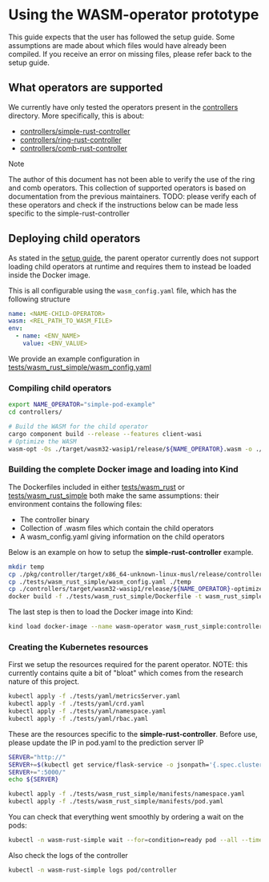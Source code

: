 # Using the WASM-operator prototype

This guide expects that the user has followed the setup guide.
Some assumptions are made about which files would have already been compiled.
If you receive an error on missing files, please refer back to the setup guide.

## What operators are supported

We currently have only tested the operators present in the [controllers](../controllers/) directory.
More specifically, this is about:

- [controllers/simple-rust-controller](../controllers/simple-rust-controller/)
- [controllers/ring-rust-controller](../controllers/ring-rust-controller/)
- [controllers/comb-rust-controller](../controllers/comb-rust-controller/)

> [!NOTE]
> The author of this document has not been able to verify the use of the ring and comb operators. This collection of supported operators is based on documentation from the previous maintainers.
> TODO: please verify each of these operators and check if the instructions below can be made less specific to the simple-rust-controller

## Deploying child operators

As stated in the [setup guide](./setup.md), the parent operator currently does not support loading child operators at runtime and requires them to instead be loaded inside the Docker image.

This is all configurable using the `wasm_config.yaml` file,
which has the following structure

```yaml
name: <NAME-CHILD-OPERATOR>
wasm: <REL_PATH_TO_WASM_FILE>
env:
  - name: <ENV_NAME>
    value: <ENV_VALUE>
```

We provide an example configuration in [tests/wasm_rust_simple/wasm_config.yaml](../tests/wasm_rust_simple/wasm_config.yaml)

### Compiling child operators

```sh
export NAME_OPERATOR="simple-pod-example"
cd controllers/

# Build the WASM for the child operator
cargo component build --release --features client-wasi
# Optimize the WASM
wasm-opt -Os ./target/wasm32-wasip1/release/${NAME_OPERATOR}.wasm -o ./target/wasm32-wasip1/release/${NAME_OPERATOR}-optimized.wasm
```

### Building the complete Docker image and loading into Kind

The Dockerfiles included in either [tests/wasm_rust](../tests/wasm_rust/Dockerfile) or [tests/wasm_rust_simple](../tests/wasm_rust_simple/Dockerfile) both make the same assumptions: their environment contains the following files:

- The controller binary
- Collection of .wasm files which contain the child operators
- A wasm_config.yaml giving information on the child operators

Below is an example on how to setup the **simple-rust-controller** example.

```sh
mkdir temp
cp ./pkg/controller/target/x86_64-unknown-linux-musl/release/controller ./temp
cp ./tests/wasm_rust_simple/wasm_config.yaml ./temp
cp ./controllers/target/wasm32-wasip1/release/${NAME_OPERATOR}-optimized.wasm ./temp
docker build -f ./tests/wasm_rust_simple/Dockerfile -t wasm_rust_simple:controller ./temp
```

The last step is then to load the Docker image into Kind:

```sh
kind load docker-image --name wasm-operator wasm_rust_simple:controller
```

### Creating the Kubernetes resources

First we setup the resources required for the parent operator.
NOTE: this currently contains quite a bit of "bloat" which comes from the research nature of this project.

```sh
kubectl apply -f ./tests/yaml/metricsServer.yaml
kubectl apply -f ./tests/yaml/crd.yaml
kubectl apply -f ./tests/yaml/namespace.yaml
kubectl apply -f ./tests/yaml/rbac.yaml
```

These are the resources specific to the **simple-rust-controller**.
Before use, please update the IP in pod.yaml to the prediction server IP

```sh
SERVER="http://"
SERVER+=$(kubectl get service/flask-service -o jsonpath='{.spec.clusterIP}')
SERVER+=":5000/"
echo ${SERVER}
```

```sh
kubectl apply -f ./tests/wasm_rust_simple/manifests/namespace.yaml
kubectl apply -f ./tests/wasm_rust_simple/manifests/pod.yaml
```

You can check that everything went smoothly by ordering a wait on the pods:

```sh
kubectl -n wasm-rust-simple wait --for=condition=ready pod --all --timeout=3000s
```

Also check the logs of the controller

```sh
kubectl -n wasm-rust-simple logs pod/controller
```
